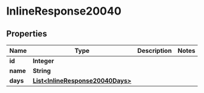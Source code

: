 

# InlineResponse20040

## Properties

Name | Type | Description | Notes
------------ | ------------- | ------------- | -------------
**id** | **Integer** |  | 
**name** | **String** |  | 
**days** | [**List&lt;InlineResponse20040Days&gt;**](InlineResponse20040Days.md) |  | 




